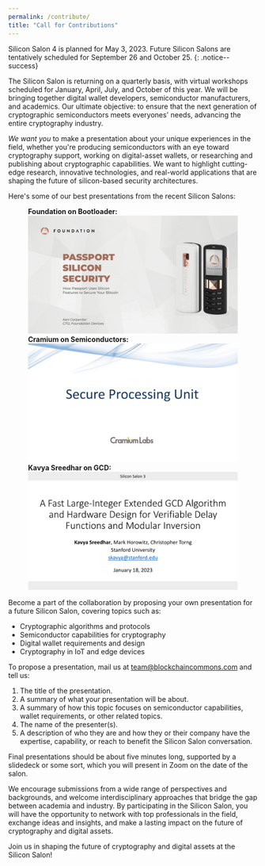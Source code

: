 ```yaml
---
permalink: /contribute/
title: "Call for Contributions"
---
```


Silicon Salon 4 is planned for May 3, 2023. Future Silicon Salons are tentatively scheduled for September 26 and October 25. 
{: .notice--success}

The Silicon Salon is returning on a quarterly basis, with virtual workshops scheduled for January, April, July, and October of this year. We will be bringing together digital wallet developers, semiconductor manufacturers, and academics. Our ultimate objective: to ensure that the next generation of cryptographic semiconductors meets everyones' needs, advancing the entire cryptography industry. 

_We want you_ to make a presentation about your unique experiences in the field, whether you're producing semiconductors with an eye toward cryptography support, working on digital-asset wallets, or researching and publishing about cryptographic capabilities. We want to highlight cutting-edge research, innovative technologies, and real-world applications that are shaping the future of silicon-based security architectures. 

Here's some of our best presentations from the recent Silicon Salons:

<figure class="third">
  <b>Foundation on Bootloader:</b><a href="https://www.youtube.com/watch?v=ZCZ_dwui-X0"><img src="/assets/silicon-salon-2/presentations/foundation-presentation.jpg"></a>
  <b>Cramium on Semiconductors:</b><a href="https://www.youtube.com/watch?v=r4PxckECvpo"><img src="/assets/silicon-salon-3/presentations/cramium-presentation.jpg"></a>
  <b>Kavya Sreedhar on GCD:</b><a href="https://www.youtube.com/watch?v=liMA-8zmu1E"><img src="/assets/silicon-salon-3/presentations/sreedhar-presentation.jpg"></a>
</figure>

Become a part of the collaboration by proposing your own presentation for a future Silicon Salon, covering topics such as:

* Cryptographic algorithms and protocols
* Semiconductor capabilities for cryptography
* Digital wallet requirements and design
* Cryptography in IoT and edge devices

To propose a presentation, mail us at [team@blockchaincommons.com](mailto:team@blockchaincommons.com) and tell us:

1. The title of the presentation.
2. A summary of what your presentation will be about.
3. A summary of how this topic focuses on semiconductor capabilities, wallet requirements, or other related topics.
4. The name of the presenter(s). 
5. A description of who they are and how they or their company have the expertise, capability, or reach to benefit the Silicon Salon conversation.

Final presentations should be about five minutes long, supported by a slidedeck or some sort, which you will present in Zoom on the date of the salon.

We encourage submissions from a wide range of perspectives and backgrounds, and welcome interdisciplinary approaches that bridge the gap between academia and industry. By participating in the Silicon Salon, you will have the opportunity to network with top professionals in the field, exchange ideas and insights, and make a lasting impact on the future of cryptography and digital assets.

Join us in shaping the future of cryptography and digital assets at the Silicon Salon!

